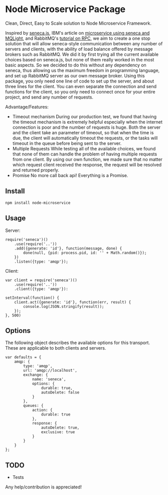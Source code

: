 Node Microservice Package
============================

Clean, Direct, Easy to Scale solution to Node Microservice Framework.

Inspired by [seneca.js][1], IBM's article on [microservice using seneca and MQLight][2], and RabbitMQ's [tutorial on RPC][3], 
we aim to create a one stop solution that will allow seneca-style communication between any number of servers and clients, with the
ability of load balance offered by message brokers such as RabbitMQ. We did it by first trying all the current available
choices based on seneca.js, but none of them really worked in the most basic aspects. So we decided to do this without
any dependency on seneca, thus allowing us the maximum freedom in programming language, and set up RabbitMQ server
as our own message broker. Using this package, you only need one line of code to set up the server, and about three lines for
the client. You can even separate the connection and send functions for the client, so you only need to connect once
for your entire project, and send any number of requests.

Advantage/Features: 
- Timeout mechanism
    During our production test, we found that having the timeout mechanism is extremely helpful especially when the internet
    connection is poor and the number of requests is huge. Both the server and the client take an parameter of timeout,
    so that when the time is due, the client will automatically timeout the requests, or the tasks will timeout in the queue
    before being sent to the server.
- Multiple Requests
    While testing all of the available choices, we found that none of them can handle the problem of having multiple
    requests from one client. By using our own function, we made sure that no matter which request client 
    received the response, the request will be resolved and returned properly.
- Promise
    No more call back api! Everything is a Promise.

## Install

    npm install node-microservice

## Usage

Server:

    require('seneca')()
        .use(require('..'))
        .add({generate: 'id'}, function(message, done) {
            done(null, {pid: process.pid, id: '' + Math.random()});
        })
        .listen({type: 'amqp'});

Client:

    var client = require('seneca')()
        .use(require('..'))
        .client({type: 'amqp'}):

    setInterval(function() {
        client.act({generate: 'id'}, function(err, result) {
            console.log(JSON.stringify(result));
        });
    }, 500)

## Options

The following object describes the available options for this transport.
These are applicable to both clients and servers.

    var defaults = {
        amqp: {
            type: 'amqp',
            url: 'amqp://localhost',
            exchange: {
                name: 'seneca',
                options: {
                    durable: true,
                    autoDelete: false
                }
            },
            queues: {
                action: {
                    durable: true
                },
                response: {
                    autoDelete: true,
                    exclusive: true
                }
            }
        }
    };

## TODO

- Tests

Any help/contribution is appreciated!


[1]: http://senecajs.org/
[2]: https://developer.ibm.com/messaging/2015/05/06/microservices-with-seneca-and-mq-light/
[3]: https://github.com/squaremo/amqp.node/tree/master/examples/tutorials